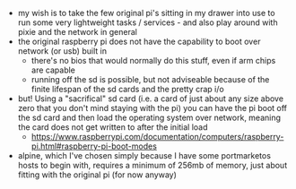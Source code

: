 - my wish is to take the few original pi's sitting in my drawer into use to run some very lightweight tasks / services - and also play around with pixie and the network in general
- the original raspberry pi does not have the capability to boot over network (or usb) built in
	- there's no bios that would normally do this stuff, even if arm chips are capable
	- running off the sd is possible, but not adviseable because of the finite lifespan of the sd cards and the pretty crap i/o
- but! Using a "sacrifical" sd card (i.e. a card of just about any size above zero that you don't mind staying with the pi) you can have the pi boot off the sd card and then load the operating system over network, meaning the card does not get written to after the initial load
	- https://www.raspberrypi.com/documentation/computers/raspberry-pi.html#raspberry-pi-boot-modes
- alpine, which I've chosen simply because I have some portmarketos hosts to begin with, requires a minimum of 256mb of memory, just about fitting with the original pi (for now anyway)